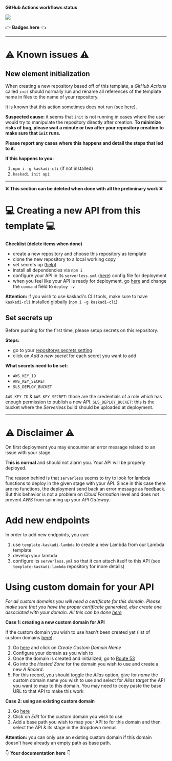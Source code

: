 **GitHub Actions workflows status**

![](https://img.shields.io/github/workflow/status/kaskadi/template-kaskadi-api/deploy?label=deployed&logo=Amazon%20AWS)

:point_right: **Badges here** :point_left:

****

# :warning: Known issues :warning:

## New element initialization

When creating a new repository based off of this template, a _GitHub Actions_ called `init` should normally run and rename all references of the template name in files to the name of your repository.

It is known that this action sometimes does not run (see [here](https://github.com/kaskadi/template-kaskadi-element/issues/17)).

**Suspected cause:** it seems that `init` is not running in cases where the user would try to manipulate the repository directly after creation. **To minimize risks of bug, please wait a minute or two after your repository creation to make sure that `init` runs.**

**Please report any cases where this happens and detail the steps that led to it.**

**If this happens to you:**
1. `npm i -g kaskadi-cli` (if not installed)
2. `kaskadi init api`

****

❌ **This section can be deleted when done with all the preliminary work** ❌

# :computer: Creating a new API from this template :computer:

**Checklist (delete items when done)**
- create a new repository and choose this repository as template
- clone the new repository to a local working copy
- set secrets up ([help](#Set-secrets-up))
- install all dependencies via `npm i`
- configure your API in its `serverless.yml` ([here](./serverless.yml)) config file for deployment
- when you feel like your API is ready for deployment, go [here](./.github/workflows/deploy.yml) and change the `command` field to `deploy -v`

**Attention:** if you wish to use kaskadi's CLI tools, make sure to have `kaskadi-cli` installed globally (`npm i -g kaskadi-cli`)

## Set secrets up

Before pushing for the first time, please setup secrets on this repository.

**Steps:**
- go to your [repositorys secrets setting](../../settings/secrets)
- click on _Add a new secret_ for each secret you want to add

**What secrets need to be set:**
- `AWS_KEY_ID`
- `AWS_KEY_SECRET`
- `SLS_DEPLOY_BUCKET`

`AWS_KEY_ID` & `AWS_KEY_SECRET`: those are the credentials of a role which has enough permission to publish a new API.
`SLS_DEPLOY_BUCKET`: this is the bucket where the _Serverless_ build should be uploaded at deployment.

****

# :warning: Disclaimer :warning:

On first deployment you may encounter an error message related to an issue with your stage.

**This is normal** and should not alarm you. Your API will be properly deployed.

The reason behind is that `serverless` seems to try to look for lambda functions to deploy in the given stage with your API. Since in this case there are no functions, the deployment send back an error message as feedback. But this behavior is not a problem on _Cloud Formation_ level and does not prevent _AWS_ from spinning up your _API Gateway_.

# Add new endpoints

In order to add new endpoints, you can:
1. use `template-kaskadi-lambda` to create a new Lambda from our Lambda template
2. develop your lambda
3. configure its `serverless.yml` so that it can attach itself to this API (see `template-kaskadi-lambda` repository for more details)

# Using custom domain for your API

_For all custom domains you will need a certificate for this domain. Please make sure that you have the proper certificate generated, else create one associated with your domain. All this can be done [here](https://console.aws.amazon.com/acm/home?region=us-east-1#/)_

**Case 1: creating a new custom domain for API**

If the custom domain you wish to use hasn't been created yet (list of custom domains [here](https://eu-central-1.console.aws.amazon.com/apigateway/home?region=eu-central-1#/custom-domain-names)).

1. Go [here](https://eu-central-1.console.aws.amazon.com/apigateway/home?region=eu-central-1#/custom-domain-names) and click on _Create Custom Domain Name_
2. Configure your domain as you wish to
3. Once the domain is created and initialized, go to [Route 53](https://console.aws.amazon.com/route53/home?region=eu-central-1)
4. Go into the _Hosted Zone_ for the domain you wish to use and create a new _A Record_.
5. For this record, you should toggle the _Alias_ option, give for _name_ the custom domain name you wish to use and select for _Alias target_ the API you want to map to this domain. You may need to copy paste the base URL to that API to make this work

**Case 2: using an existing custom domain**

1. Go [here](https://eu-central-1.console.aws.amazon.com/apigateway/home?region=eu-central-1#/custom-domain-names)
2. Click on _Edit_ for the custom domain you wish to use
3. Add a base path you wish to map your API to for this domain and then select the API & its stage in the dropdown menus

**Attention:** you can only use an existing custom domain if this domain doesn't have already an empty path as base path.

:point_down: **Your documentation here** :point_down:
